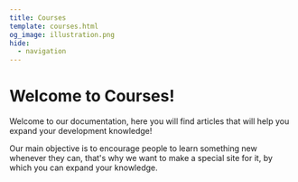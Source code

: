 ```yaml
---
title: Courses
template: courses.html
og_image: illustration.png
hide:
  - navigation
---
```


# Welcome to Courses!

Welcome to our documentation, here you will find articles that will help you expand your development knowledge!

Our main objective is to encourage people to learn something new whenever they can, that's why we want to make a special site for it, by which you can expand your knowledge.
